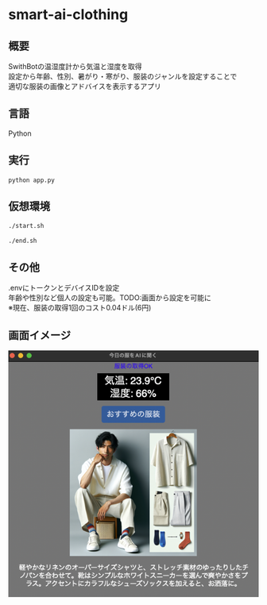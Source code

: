 # smart-ai-clothing
  
## 概要
SwithBotの温湿度計から気温と湿度を取得  
設定から年齢、性別、暑がり・寒がり、服装のジャンルを設定することで  
適切な服装の画像とアドバイスを表示するアプリ  
  
## 言語
Python

## 実行
```
python app.py
```
  
## 仮想環境
```
./start.sh
```
```
./end.sh
```

## その他
.envにトークンとデバイスIDを設定  
年齢や性別など個人の設定も可能。TODO:画面から設定を可能に  
※現在、服装の取得1回のコスト0.04ドル(6円)
　
## 画面イメージ
<img src="./app_image.png">